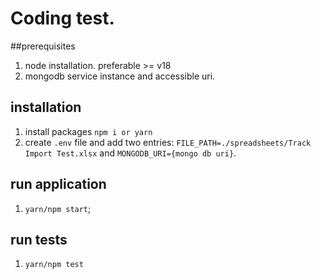 # Coding test.
##prerequisites 
1. node installation. preferable >= v18 
2. mongodb service instance and accessible uri. 

## installation
1. install packages `npm i or yarn`
2. create `.env` file and add two entries: `FILE_PATH=./spreadsheets/Track Import Test.xlsx` and `MONGODB_URI={mongo db uri}`.


## run application
1. `yarn/npm start`;

## run tests
1. `yarn/npm test`
